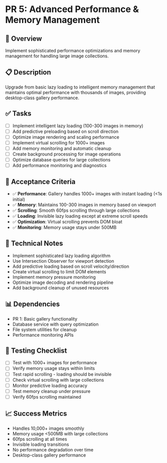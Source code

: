# PR 5: Advanced Performance & Memory Management

## 🎯 **Overview**
Implement sophisticated performance optimizations and memory management for handling large image collections.

## 📋 **Description**
Upgrade from basic lazy loading to intelligent memory management that maintains optimal performance with thousands of images, providing desktop-class gallery performance.

## ✅ **Tasks**
- [ ] Implement intelligent lazy loading (100-300 images in memory)
- [ ] Add predictive preloading based on scroll direction
- [ ] Optimize image rendering and scaling performance
- [ ] Implement virtual scrolling for 1000+ images
- [ ] Add memory monitoring and automatic cleanup
- [ ] Create background processing for image operations
- [ ] Optimize database queries for large collections
- [ ] Add performance monitoring and diagnostics

## 🧪 **Acceptance Criteria**
- ✅ **Performance**: Gallery handles 1000+ images with instant loading (<1s initial)
- ✅ **Memory**: Maintains 100-300 images in memory based on viewport
- ✅ **Scrolling**: Smooth 60fps scrolling through large collections
- ✅ **Loading**: Invisible lazy loading except at extreme scroll speeds
- ✅ **Optimization**: Virtual scrolling prevents DOM bloat
- ✅ **Monitoring**: Memory usage stays under 500MB

## 🔧 **Technical Notes**
- Implement sophisticated lazy loading algorithm
- Use Intersection Observer for viewport detection
- Add predictive loading based on scroll velocity/direction
- Create virtual scrolling to limit DOM elements
- Implement memory pressure monitoring
- Optimize image decoding and rendering pipeline
- Add background cleanup of unused resources

## 📊 **Dependencies**
- PR 1: Basic gallery functionality
- Database service with query optimization
- File system utilities for cleanup
- Performance monitoring APIs

## 🧪 **Testing Checklist**
- [ ] Test with 1000+ images for performance
- [ ] Verify memory usage stays within limits
- [ ] Test rapid scrolling - loading should be invisible
- [ ] Check virtual scrolling with large collections
- [ ] Monitor predictive loading accuracy
- [ ] Test memory cleanup under pressure
- [ ] Verify 60fps scrolling maintained

## 📈 **Success Metrics**
- Handles 10,000+ images smoothly
- Memory usage <500MB with large collections
- 60fps scrolling at all times
- Invisible loading transitions
- No performance degradation over time
- Desktop-class gallery performance
